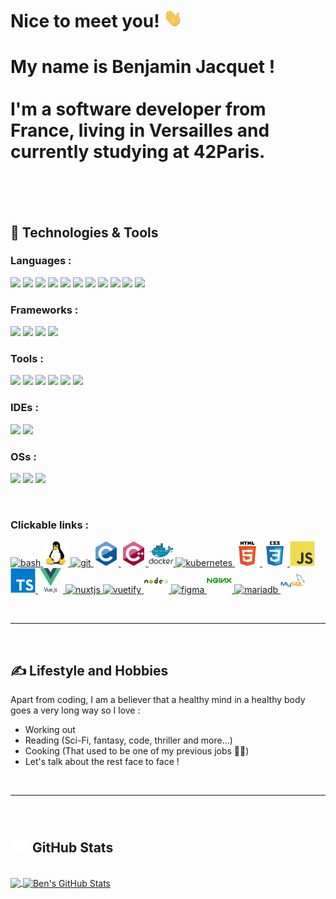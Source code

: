# Nice to meet you! <img src="https://github.com/BenJacquet/BenJacquet/blob/master/images/wave.gif?raw=true" width="30px" height="30px" />

<h1>My name is Benjamin Jacquet !
<br><br>
I'm a software developer from France, living in Versailles and currently studying at 42Paris.<br><br></h1>
<br>


## 🔧 Technologies & Tools
### Languages :
![](https://img.shields.io/badge/Language-C-brightgreen)
![](https://img.shields.io/badge/Language-C%2B%2B-brightgreen)
![](https://img.shields.io/badge/Language-ASMx64-brightgreen)
![](https://img.shields.io/badge/Language-Makefile-DCB00A)
![](https://img.shields.io/badge/Language-Shell-DCB00A)
![](https://img.shields.io/badge/Language-JavaScript-D031FF)
![](https://img.shields.io/badge/Language-Typescript-D031FF)
![](https://img.shields.io/badge/Language-HTML5-D031FF)
![](https://img.shields.io/badge/Language-CSS3-D031FF)
![](https://img.shields.io/badge/Language-Dockerfile-blue)
![](https://img.shields.io/badge/Language-Docker--compose-blue)
### Frameworks :
![](https://img.shields.io/badge/Language-Vue.Js-D031FF)
![](https://img.shields.io/badge/Language-Nuxt.js-D031FF)
![](https://img.shields.io/badge/Language-Node.js-D031FF)
![](https://img.shields.io/badge/Language-Vuetify-D031FF)
### Tools :
![](https://img.shields.io/badge/Language-Git-white)
![](https://img.shields.io/badge/Language-Docker-blue)
![](https://img.shields.io/badge/Language-Kubernetes-blue)
![](https://img.shields.io/badge/Language-Nginx-D031FF)
![](https://img.shields.io/badge/Language-MySQL-D031FF)
![](https://img.shields.io/badge/Language-MariaDB-D031FF)
### IDEs :
![](https://img.shields.io/badge/Language-VSCode-0D39E0)
![](https://img.shields.io/badge/Language-Vim-0D39E0)
### OSs :
![](https://img.shields.io/badge/Language-Linux-FF5031)
![](https://img.shields.io/badge/Language-Windows-FF5031)
![](https://img.shields.io/badge/Language-MacOS-FF5031)

![]()

<h3 align="left">Clickable links :</h3>
<p align="left"> <a href="https://www.gnu.org/software/bash/" target="_blank" rel="noreferrer"> <img src="https://www.vectorlogo.zone/logos/gnu_bash/gnu_bash-icon.svg" alt="bash" width="40" height="40"/> </a>
<a href="https://www.linux.org/" target="_blank" rel="noreferrer"> <img src="https://raw.githubusercontent.com/devicons/devicon/master/icons/linux/linux-original.svg" alt="linux" width="40" height="40"/> </a>
<a href="https://git-scm.com/" target="_blank" rel="noreferrer"> <img src="https://www.vectorlogo.zone/logos/git-scm/git-scm-icon.svg" alt="git" width="40" height="40"/> </a>
<a href="https://www.cprogramming.com/" target="_blank" rel="noreferrer"> <img src="https://raw.githubusercontent.com/devicons/devicon/master/icons/c/c-original.svg" alt="c" width="40" height="40"/> </a>
<a href="https://www.w3schools.com/cpp/" target="_blank" rel="noreferrer"> <img src="https://raw.githubusercontent.com/devicons/devicon/master/icons/cplusplus/cplusplus-original.svg" alt="cplusplus" width="40" height="40"/> </a>
<a href="https://www.docker.com/" target="_blank" rel="noreferrer"> <img src="https://raw.githubusercontent.com/devicons/devicon/master/icons/docker/docker-original-wordmark.svg" alt="docker" width="40" height="40"/> </a>
<a href="https://kubernetes.io" target="_blank" rel="noreferrer"> <img src="https://www.vectorlogo.zone/logos/kubernetes/kubernetes-icon.svg" alt="kubernetes" width="40" height="40"/> </a>
<a href="https://www.w3.org/html/" target="_blank" rel="noreferrer"> <img src="https://raw.githubusercontent.com/devicons/devicon/master/icons/html5/html5-original-wordmark.svg" alt="html5" width="40" height="40"/> </a>
<a href="https://www.w3schools.com/css/" target="_blank" rel="noreferrer"> <img src="https://raw.githubusercontent.com/devicons/devicon/master/icons/css3/css3-original-wordmark.svg" alt="css3" width="40" height="40"/> </a>
<a href="https://developer.mozilla.org/en-US/docs/Web/JavaScript" target="_blank" rel="noreferrer"> <img src="https://raw.githubusercontent.com/devicons/devicon/master/icons/javascript/javascript-original.svg" alt="javascript" width="40" height="40"/> </a>
<a href="https://www.typescriptlang.org/" target="_blank" rel="noreferrer"> <img src="https://raw.githubusercontent.com/devicons/devicon/master/icons/typescript/typescript-original.svg" alt="typescript" width="40" height="40"/> </a>
<a href="https://vuejs.org/" target="_blank" rel="noreferrer"> <img src="https://raw.githubusercontent.com/devicons/devicon/master/icons/vuejs/vuejs-original-wordmark.svg" alt="vuejs" width="40" height="40"/> </a>
<a href="https://nuxtjs.org/" target="_blank" rel="noreferrer"> <img src="https://www.vectorlogo.zone/logos/nuxtjs/nuxtjs-icon.svg" alt="nuxtjs" width="40" height="40"/> </a>
<a href="https://vuetifyjs.com/en/" target="_blank" rel="noreferrer"> <img src="https://bestofjs.org/logos/vuetify.svg" alt="vuetify" width="40" height="40"/> </a>
<a href="https://nodejs.org" target="_blank" rel="noreferrer"> <img src="https://raw.githubusercontent.com/devicons/devicon/master/icons/nodejs/nodejs-original-wordmark.svg" alt="nodejs" width="40" height="40"/> </a>
<a href="https://www.figma.com/" target="_blank" rel="noreferrer"> <img src="https://www.vectorlogo.zone/logos/figma/figma-icon.svg" alt="figma" width="40" height="40"/> </a>
<a href="https://www.nginx.com" target="_blank" rel="noreferrer"> <img src="https://raw.githubusercontent.com/devicons/devicon/master/icons/nginx/nginx-original.svg" alt="nginx" width="40" height="40"/> </a>
<a href="https://mariadb.org/" target="_blank" rel="noreferrer"> <img src="https://www.vectorlogo.zone/logos/mariadb/mariadb-icon.svg" alt="mariadb" width="40" height="40"/> </a>
<a href="https://www.mysql.com/" target="_blank" rel="noreferrer"> <img src="https://raw.githubusercontent.com/devicons/devicon/master/icons/mysql/mysql-original-wordmark.svg" alt="mysql" width="40" height="40"/> </a>
</p>

<br><hr><br>

## &#x270d; Lifestyle and Hobbies

Apart from coding, I am a believer that a healthy mind in a healthy body goes a very long way so I love :
- Working out
- Reading (Sci-Fi, fantasy, code, thriller and more...)
- Cooking (That used to be one of my previous jobs 👨‍🍳)
- Let's talk about the rest face to face !

<br><hr><br>

## <img src="https://github.com/BenJacquet/BenJacquet/blob/master/images/GitHub-Mark-Light-32px.png?raw=true" width="30px" height="30px" /> GitHub Stats

<br>

<a href="https://github.com/BenJacquet/BenJacquet">
  <img align="center" src="https://github-readme-stats.vercel.app/api/top-langs/?username=BenJacquet&title_color=ffffff&text_color=c9cacc&icon_color=2bbc8a&bg_color=1d1f21&langs_count=3" />
</a>
<a href="https://github.com/BenJacquet/BenJacquet">
  <img align="center" src="https://github-readme-stats.vercel.app/api?username=BenJacquet&show_icons=true&count_private=true&title_color=ffffff&text_color=c9cacc&icon_color=2bbc8a&bg_color=1d1f21" alt="Ben's GitHub Stats" />
</a>

<!-- links to social media icons -->

<!-- icons with padding -->

[1.1]: http://i.imgur.com/tXSoThF.png (twitter icon with padding)
[2.1]: http://i.imgur.com/0o48UoR.png (github icon with padding)

<!-- icons without padding -->

[1.2]: http://i.imgur.com/wWzX9uB.png (twitter icon without padding)
[2.2]: http://i.imgur.com/9I6NRUm.png (github icon without padding)
[3.2]: https://raw.githubusercontent.com/MartinHeinz/MartinHeinz/master/linkedin-3-16.png (LinkedIn icon without padding)



<!-- Resources -->
<!-- Icons: https://simpleicons.org/ -->
<!-- GitHub Stats: https://github.com/anuraghazra/github-readme-stats -->
<!-- Emojis: https://emojipedia.org/emoji/ -->
<!-- HTML Emojis: https://www.fileformat.info/index.htm -->
<!-- Shields: https://shields.io/ -->
<!-- Awesome GitHub Profile README: https://github.com/abhisheknaiidu/awesome-github-profile-readme -->